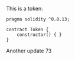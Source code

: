 This is a token: 

```
pragma solidity ^0.8.13;

contract Token {
    constructor() { }
}

```

Another update 73